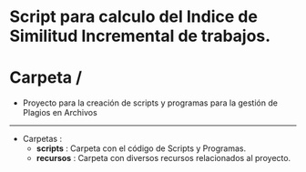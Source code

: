 # Script para calculo del Indice de Similitud Incremental de trabajos.
# Carpeta /

- Proyecto para la creación de scripts y programas para la gestión de Plagios en Archivos
----------------------
- Carpetas :
	- **scripts** : Carpeta con el código de Scripts y Programas.
	- **recursos** : Carpeta con diversos recursos relacionados al proyecto.
